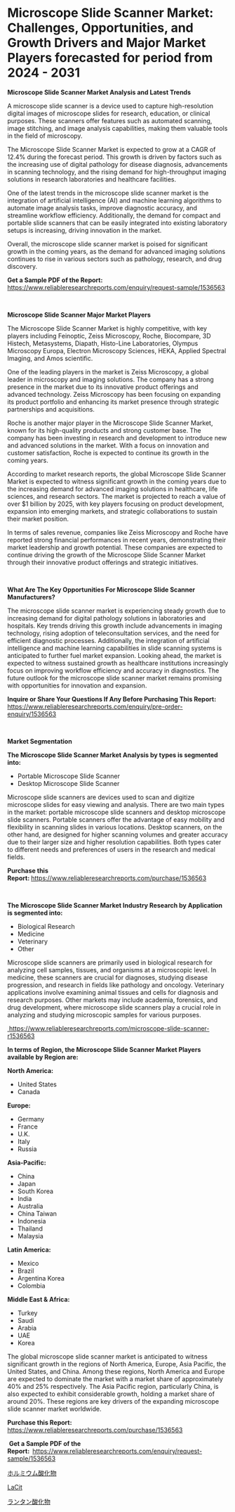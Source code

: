 <p><h1>Microscope Slide Scanner Market: Challenges, Opportunities, and Growth Drivers and Major Market Players forecasted for period from 2024 - 2031</h1></p><p><strong>Microscope Slide Scanner Market Analysis and Latest Trends</strong></p>
<p><p>A microscope slide scanner is a device used to capture high-resolution digital images of microscope slides for research, education, or clinical purposes. These scanners offer features such as automated scanning, image stitching, and image analysis capabilities, making them valuable tools in the field of microscopy.</p><p>The Microscope Slide Scanner Market is expected to grow at a CAGR of 12.4% during the forecast period. This growth is driven by factors such as the increasing use of digital pathology for disease diagnosis, advancements in scanning technology, and the rising demand for high-throughput imaging solutions in research laboratories and healthcare facilities.</p><p>One of the latest trends in the microscope slide scanner market is the integration of artificial intelligence (AI) and machine learning algorithms to automate image analysis tasks, improve diagnostic accuracy, and streamline workflow efficiency. Additionally, the demand for compact and portable slide scanners that can be easily integrated into existing laboratory setups is increasing, driving innovation in the market.</p><p>Overall, the microscope slide scanner market is poised for significant growth in the coming years, as the demand for advanced imaging solutions continues to rise in various sectors such as pathology, research, and drug discovery.</p></p>
<p><strong>Get a Sample PDF of the Report:&nbsp;</strong> <a href="https://www.reliableresearchreports.com/enquiry/request-sample/1536563">https://www.reliableresearchreports.com/enquiry/request-sample/1536563</a></p>
<p>&nbsp;</p>
<p><strong>Microscope Slide Scanner Major Market Players</strong></p>
<p><p>The Microscope Slide Scanner Market is highly competitive, with key players including Feinoptic, Zeiss Microscopy, Roche, Biocompare, 3D Histech, Metasystems, Diapath, Histo-Line Laboratories, Olympus Microscopy Europa, Electron Microscopy Sciences, HEKA, Applied Spectral Imaging, and Amos scientific.</p><p>One of the leading players in the market is Zeiss Microscopy, a global leader in microscopy and imaging solutions. The company has a strong presence in the market due to its innovative product offerings and advanced technology. Zeiss Microscopy has been focusing on expanding its product portfolio and enhancing its market presence through strategic partnerships and acquisitions.</p><p>Roche is another major player in the Microscope Slide Scanner Market, known for its high-quality products and strong customer base. The company has been investing in research and development to introduce new and advanced solutions in the market. With a focus on innovation and customer satisfaction, Roche is expected to continue its growth in the coming years.</p><p>According to market research reports, the global Microscope Slide Scanner Market is expected to witness significant growth in the coming years due to the increasing demand for advanced imaging solutions in healthcare, life sciences, and research sectors. The market is projected to reach a value of over $1 billion by 2025, with key players focusing on product development, expansion into emerging markets, and strategic collaborations to sustain their market position.</p><p>In terms of sales revenue, companies like Zeiss Microscopy and Roche have reported strong financial performances in recent years, demonstrating their market leadership and growth potential. These companies are expected to continue driving the growth of the Microscope Slide Scanner Market through their innovative product offerings and strategic initiatives.</p></p>
<p>&nbsp;</p>
<p><strong>What Are The Key Opportunities For Microscope Slide Scanner Manufacturers?</strong></p>
<p><p>The microscope slide scanner market is experiencing steady growth due to increasing demand for digital pathology solutions in laboratories and hospitals. Key trends driving this growth include advancements in imaging technology, rising adoption of teleconsultation services, and the need for efficient diagnostic processes. Additionally, the integration of artificial intelligence and machine learning capabilities in slide scanning systems is anticipated to further fuel market expansion. Looking ahead, the market is expected to witness sustained growth as healthcare institutions increasingly focus on improving workflow efficiency and accuracy in diagnostics. The future outlook for the microscope slide scanner market remains promising with opportunities for innovation and expansion.</p></p>
<p><strong>Inquire or Share Your Questions If Any Before Purchasing This Report:</strong> <a href="https://www.reliableresearchreports.com/enquiry/pre-order-enquiry/1536563">https://www.reliableresearchreports.com/enquiry/pre-order-enquiry/1536563</a></p>
<p>&nbsp;</p>
<p><strong>Market Segmentation</strong></p>
<p><strong>The Microscope Slide Scanner Market Analysis by types is segmented into:</strong></p>
<p><ul><li>Portable Microscope Slide Scanner</li><li>Desktop Microscope Slide Scanner</li></ul></p>
<p><p>Microscope slide scanners are devices used to scan and digitize microscope slides for easy viewing and analysis. There are two main types in the market: portable microscope slide scanners and desktop microscope slide scanners. Portable scanners offer the advantage of easy mobility and flexibility in scanning slides in various locations. Desktop scanners, on the other hand, are designed for higher scanning volumes and greater accuracy due to their larger size and higher resolution capabilities. Both types cater to different needs and preferences of users in the research and medical fields.</p></p>
<p><strong>Purchase this Report:&nbsp;</strong><a href="https://www.reliableresearchreports.com/purchase/1536563">https://www.reliableresearchreports.com/purchase/1536563</a></p>
<p>&nbsp;</p>
<p><strong>The Microscope Slide Scanner Market Industry Research by Application is segmented into:</strong></p>
<p><ul><li>Biological Research</li><li>Medicine</li><li>Veterinary</li><li>Other</li></ul></p>
<p><p>Microscope slide scanners are primarily used in biological research for analyzing cell samples, tissues, and organisms at a microscopic level. In medicine, these scanners are crucial for diagnoses, studying disease progression, and research in fields like pathology and oncology. Veterinary applications involve examining animal tissues and cells for diagnosis and research purposes. Other markets may include academia, forensics, and drug development, where microscope slide scanners play a crucial role in analyzing and studying microscopic samples for various purposes.</p></p>
<p><a href="https://www.reliableresearchreports.com/microscope-slide-scanner-r1536563">&nbsp;https://www.reliableresearchreports.com/microscope-slide-scanner-r1536563</a></p>
<p><strong>In terms of Region, the Microscope Slide Scanner Market Players available by Region are:</strong></p>
<p>
    <p> <strong> North America: </strong>
        <ul>
            <li>United States</li>
            <li>Canada</li>
        </ul>
        </p> 
    <p> <strong> Europe: </strong>
        <ul>
            <li>Germany</li>
            <li>France</li>
            <li>U.K.</li>
            <li>Italy</li>
            <li>Russia</li>
        </ul>
        </p> 
    <p> <strong> Asia-Pacific: </strong>
        <ul>
            <li>China</li>
            <li>Japan</li>
            <li>South Korea</li>
            <li>India</li>
            <li>Australia</li>
            <li>China Taiwan</li>
            <li>Indonesia</li>
            <li>Thailand</li>
            <li>Malaysia</li>
        </ul>
        </p> 
    <p> <strong> Latin America: </strong>
        <ul>
            <li>Mexico</li>
            <li>Brazil</li>
            <li>Argentina Korea</li>
            <li>Colombia</li>
        </ul>
        </p> 
    <p> <strong> Middle East & Africa: </strong>
        <ul>
            <li>Turkey</li>
            <li>Saudi</li>
            <li>Arabia</li>
            <li>UAE</li>
            <li>Korea</li>
        </ul>
    </p>
    </p>
<p><p>The global microscope slide scanner market is anticipated to witness significant growth in the regions of North America, Europe, Asia Pacific, the United States, and China. Among these regions, North America and Europe are expected to dominate the market with a market share of approximately 40% and 25% respectively. The Asia Pacific region, particularly China, is also expected to exhibit considerable growth, holding a market share of around 20%. These regions are key drivers of the expanding microscope slide scanner market worldwide.</p></p>
<p><strong>Purchase this Report: </strong><a href="https://www.reliableresearchreports.com/purchase/1536563">https://www.reliableresearchreports.com/purchase/1536563</a></p>
<p>&nbsp;<strong>Get a Sample PDF of the Report:&nbsp;&nbsp;</strong><a href="https://www.reliableresearchreports.com/enquiry/request-sample/1536563">https://www.reliableresearchreports.com/enquiry/request-sample/1536563</a></p>
<p><strong></strong></p>
<p><p><a href="https://github.com/marbadji/Market-Research-Report-List-1/blob/main/868455236538.md">ホルミウム酸化物</a></p><p><a href="https://github.com/KaydenJohns1964/Market-Research-Report-List-1/blob/main/633328036539.md">LaCit</a></p><p><a href="https://github.com/decker5351/Market-Research-Report-List-1/blob/main/190247136540.md">ランタン酸化物</a></p></p>